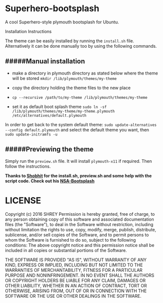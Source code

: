 # Superhero-bootsplash

A cool Superhero-style plymouth bootsplash for Ubuntu.

Installation Instructions

The theme can be easily installed by running the `install.sh` file. Alternatively it can be done manually too by using the following commands.

#####Manual installation
---

* make a directory in plymouth directory as stated below where the theme will be stored 
`mkdir /lib/plymouth/themes/my-theme`

* copy the directory holding the theme files to the new place 
* `cp --recursive /path/to/my-theme /lib/plymouth/themes/my-theme`

* set it as default boot splash theme 
`sudo ln -sf /lib/plymouth/themes/my-theme/my-theme.plymouth /etc/alternatives/default.plymouth`

In order to get back to the system default theme: `sudo update-alternatives --config default.plymouth` and select the default theme you want, then `sudo update-initramfs -u`

#####Previewing the theme
---

Simply run the  `preview.sh` file. It will install `plymouth-x11` if required. Then follow the instructions.





<b> Thanks to [Shobhit](https://github.com/skd1993) for the install.sh, preview.sh and some help with the script code. 
Check out his [NSA-Bootsplash](https://github.com/skd1993/nsa-plymouth)
</b>



# LICENSE

Copyright (c) 2016 SHREY Permission is hereby granted, free of charge, to any person obtaining copy of this software and associated documentation files (the "Software"), to deal in the Software without restriction, including without limitation the rights to use, copy, modify, merge, publish, distribute, sublicense, and/or sell copies of the Software, and to permit persons to whom the Software is furnished to do so, subject to the following conditions: The above copyright notice and this permission notice shall be included in all copies or substantial portions of the Software.

THE SOFTWARE IS PROVIDED "AS IS", WITHOUT WARRANTY OF ANY KIND, EXPRESS OR IMPLIED, INCLUDING BUT NOT LIMITED TO THE WARRANTIES OF MERCHANTABILITY, FITNESS FOR A PARTICULAR PURPOSE AND NONINFRINGEMENT. IN NO EVENT SHALL THE AUTHORS OR COPYRIGHT HOLDERS BE LIABLE FOR ANY CLAIM, DAMAGES OR OTHER LIABILITY, WHETHER IN AN ACTION OF CONTRACT, TORT OR OTHERWISE, ARISING FROM, OUT OF OR IN CONNECTION WITH THE SOFTWARE OR THE USE OR OTHER DEALINGS IN THE SOFTWARE.
